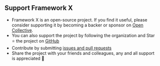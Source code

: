 ## Support Framework X

- Framework X is an open-source project. If you find it useful, please consider supporting it by becoming a backer or sponsor on [Open Collective](https://opencollective.com/framework-x).
- You can also support the project by following the organization and Star ⭐ the project on [GitHub](https://github.com/3rd-planet/framework-x)
- Contribute by submitting [issues and pull requests](https://github.com/3rd-planet/framework-x/issues/new/choose)
- Share the project with your friends and colleagues, any and all support is appreciated 🙏